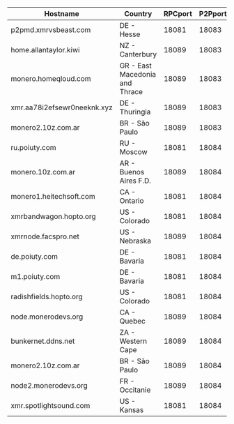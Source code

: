 Hostname | Country | RPCport | P2Pport
--- | --- | --- | ---
p2pmd.xmrvsbeast.com | DE - Hesse | 18081 | 18083
home.allantaylor.kiwi | NZ - Canterbury | 18089 | 18083
monero.homeqloud.com | GR - East Macedonia and Thrace | 18089 | 18083
xmr.aa78i2efsewr0neeknk.xyz | DE - Thuringia | 18089 | 18083
monero2.10z.com.ar | BR - São Paulo | 18089 | 18083
ru.poiuty.com | RU - Moscow | 18081 | 18084
monero.10z.com.ar | AR - Buenos Aires F.D. | 18089 | 18084
monero1.heitechsoft.com | CA - Ontario | 18081 | 18084
xmrbandwagon.hopto.org | US - Colorado | 18081 | 18084
xmrnode.facspro.net | US - Nebraska | 18089 | 18084
de.poiuty.com | DE - Bavaria | 18081 | 18084
m1.poiuty.com | DE - Bavaria | 18081 | 18084
radishfields.hopto.org | US - Colorado | 18081 | 18084
node.monerodevs.org | CA - Quebec | 18089 | 18084
bunkernet.ddns.net | ZA - Western Cape | 18089 | 18084
monero2.10z.com.ar | BR - São Paulo | 18089 | 18084
node2.monerodevs.org | FR - Occitanie | 18089 | 18084
xmr.spotlightsound.com | US - Kansas | 18081 | 18084
